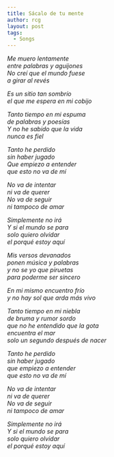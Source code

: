 ```yaml
---
title: Sácalo de tu mente
author: rcg
layout: post
tags:
  - Songs
---
```


*Me muero lentamente*  
*entre palabras y aguijones*  
*No creí que el mundo fuese*  
*a girar al revés*  
  
*Es un sitio tan sombrío*  
*el que me espera en mi cobijo*  
  
*Tanto tiempo en mi espuma*  
*de palabras y poesías*  
*Y no he sabido que la vida*  
*nunca es fiel*  
  
*Tanto he perdido*  
*sin haber jugado*  
*Que empiezo a entender*  
*que esto no va de mí*  
  
*No va de intentar*  
*ni va de querer*  
*No va de seguir*  
*ni tampoco de amar*  
  
*Simplemente no irá*  
*Y si el mundo se para*  
*solo quiero olvidar*  
*el porqué estoy aquí*  
  
*Mis versos devanados*  
*ponen música y palabras*  
*y no se yo que piruetas*  
*para poderme ser sincero*  
  
*En mi mismo encuentro frío*  
*y no hay sol que arda más vivo*  
  
*Tanto tiempo en mi niebla*  
*de bruma y rumor sordo*  
*que no he entendido que la gota*  
*encuentra el mar*  
*solo un segundo después de nacer*  
  
*Tanto he perdido*  
*sin haber jugado*  
*que empiezo a entender*  
*que esto no va de mí*  
  
*No va de intentar*  
*ni va de querer*  
*No va de seguir*  
*ni tampoco de amar*  
   
*Simplemente no irá*  
*Y si el mundo se para*  
*solo quiero olvidar*  
*el porqué estoy aquí*  
